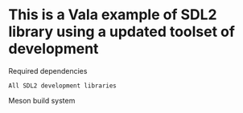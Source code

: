 # This is a Vala example of SDL2 library using a updated toolset of development


Required dependencies

`All SDL2 development libraries`

Meson build system
